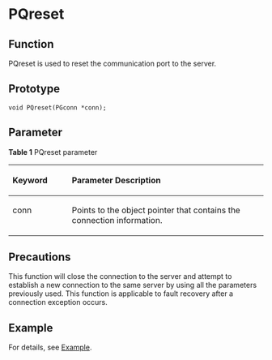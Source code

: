# PQreset<a name="EN-US_TOPIC_0242380574"></a>

## Function<a name="en-us_topic_0241735617_section396721820257"></a>

PQreset is used to reset the communication port to the server.

## Prototype<a name="en-us_topic_0241735617_section13831650155"></a>

```
void PQreset(PGconn *conn);
```

## Parameter<a name="en-us_topic_0241735617_en-us_topic_0237120432_en-us_topic_0059778852_s1c9b27937d964eaba00ae77fe1cd2c71"></a>

**Table  1**  PQreset parameter

<a name="en-us_topic_0241735617_en-us_topic_0237120432_en-us_topic_0059778852_t82b61d38241342ffa2c83b3e50393841"></a>
<table><thead align="left"><tr id="en-us_topic_0241735617_en-us_topic_0237120432_en-us_topic_0059778852_r3ec068cec36347ccb83a7f18cf131215"><th class="cellrowborder" valign="top" width="23.27%" id="mcps1.2.3.1.1"><p id="en-us_topic_0241735617_en-us_topic_0237120432_en-us_topic_0059778852_a44a45da69b324aa4b5c1187191ec5c77"><a name="en-us_topic_0241735617_en-us_topic_0237120432_en-us_topic_0059778852_a44a45da69b324aa4b5c1187191ec5c77"></a><a name="en-us_topic_0241735617_en-us_topic_0237120432_en-us_topic_0059778852_a44a45da69b324aa4b5c1187191ec5c77"></a><strong id="en-us_topic_0241735617_b1053411147710"><a name="en-us_topic_0241735617_b1053411147710"></a><a name="en-us_topic_0241735617_b1053411147710"></a>Keyword</strong></p>
</th>
<th class="cellrowborder" valign="top" width="76.73%" id="mcps1.2.3.1.2"><p id="en-us_topic_0241735617_en-us_topic_0237120432_en-us_topic_0059778852_aee2bc08a3b8f47bf81fb032ef089ba6d"><a name="en-us_topic_0241735617_en-us_topic_0237120432_en-us_topic_0059778852_aee2bc08a3b8f47bf81fb032ef089ba6d"></a><a name="en-us_topic_0241735617_en-us_topic_0237120432_en-us_topic_0059778852_aee2bc08a3b8f47bf81fb032ef089ba6d"></a><strong id="en-us_topic_0241735617_b79621515172"><a name="en-us_topic_0241735617_b79621515172"></a><a name="en-us_topic_0241735617_b79621515172"></a>Parameter Description</strong></p>
</th>
</tr>
</thead>
<tbody><tr id="en-us_topic_0241735617_en-us_topic_0237120432_en-us_topic_0059778852_r89c7807f135840058d4a248137b3ca08"><td class="cellrowborder" valign="top" width="23.27%" headers="mcps1.2.3.1.1 "><p id="en-us_topic_0241735617_p23111054217"><a name="en-us_topic_0241735617_p23111054217"></a><a name="en-us_topic_0241735617_p23111054217"></a>conn</p>
</td>
<td class="cellrowborder" valign="top" width="76.73%" headers="mcps1.2.3.1.2 "><p id="en-us_topic_0241735617_p1393801515211"><a name="en-us_topic_0241735617_p1393801515211"></a><a name="en-us_topic_0241735617_p1393801515211"></a>Points to the object pointer that contains the connection information.</p>
</td>
</tr>
</tbody>
</table>

## Precautions<a name="en-us_topic_0241735617_en-us_topic_0237120433_en-us_topic_0059777949_sb1b6942996a64e589fdfdfb1c00fa519"></a>

This function will close the connection to the server and attempt to establish a new connection to the same server by using all the parameters previously used. This function is applicable to fault recovery after a connection exception occurs.

## Example<a name="en-us_topic_0241735617_en-us_topic_0237120433_en-us_topic_0059777949_s14d206561091447bbb06bac48d8fee66"></a>

For details, see  [Example](example-3.md).

